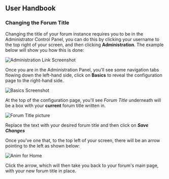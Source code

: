 ## User Handbook
### Changing the Forum Title

Changing the title of your forum instance requires you to be in the Administrator Control Panel, you can do this by clicking your username to the top right of your screen, and then clicking **Administration**. The example below will show you how this is done:

![Administration Link Screenshot](687474703a2f2f692e696d6775722e636f6d2f575a315a6a78392e676966.gif)

Once you are in the Administration Panel, you'll see some navigation tabs flowing down the left-hand side, click on **Basics** to reveal the configuration page to the right-hand side.

![Basics Screenshot](687474703a2f2f692e696d6775722e636f6d2f5a4d6767745a472e706e67.png)

At the top of the configuration page, you'll see _Forum Title_ underneath will be a box with your **current** forum title written in.

![Forum Title picture](687474703a2f2f692e696d6775722e636f6d2f58514f57504e712e706e67.png)

Replace the text with your desired forum title and then click on _**Save Changes**_

Once you've one that, to the top left of your screen, there will be an arrow pointing to the left as shown below:

![Anim for Home](687474703a2f2f692e696d6775722e636f6d2f35514a593466482e676966.gif)

Click the arrow, which will then take you back to your forum's main page, with your new forum title in place.
